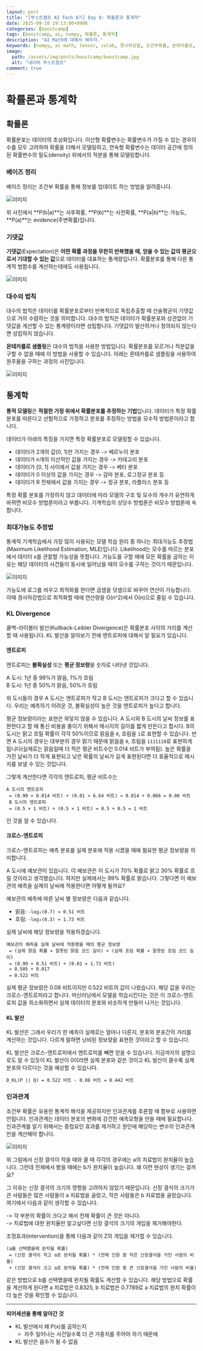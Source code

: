 ```yaml
---
layout: post
title: "[부스트캠프 AI Tech 8기] Day 8: 확률론과 통계학"
date: 2025-09-10 19:13:00+0900
categories: [boostcamp]
tags: [boostcamp, ai, numpy, 확률론, 통계학]
description: "AI Math에 대해서 배우자."
keywords: [numpy, ai math, tensor, colab, 경사하강법, 조건부확률, 몬테카를로, 기댓값, 베이즈정리, 조건부확률, likelihood, 가능도, 확률분포]
image:
  path: /assets/img/posts/boostcamp/boostcamp.jpg
  alt: "네이버 부스트캠프"
comment: true
---
```


# 확률론과 통계학

## 확률론

확률분포는 데이터의 초상화입니다. 이산형 확률변수는 확률변수가 가질 수 있는 경우의 수를 모두 고려하여 확률을 더해서 모델링하고, 연속형 확률변수는 데이터 공간에 정의된 확률변수의 밀도(density) 위에서의 적분을 통해 모델링합니다.

### 베이즈 정리

베이즈 정리는 조건부 확률을 통해 정보를 업데이트 하는 방법을 알려줍니다. 

![이미지](/assets/img/posts/boostcamp/day8/bayesrule.png)

위 사진에서 **P(b\|a)**는 사후확률, **P(b)**는 사전확률, **P(a\|b)**는 가능도, **P(a)**는 evidence(주변확률)입니다.

### 기댓값

**기댓값**(Expectation)은 **어떤 확률 과정을 무한히 반복했을 때, 얻을 수 있는 값의 평균으로서 기대할 수 있는 값**으로 데이터를 대표하는 통계량입니다. 확률분포를 통해 다른 통계적 범함수를 계산하는데에도 사용됩니다.

![이미지](/assets/img/posts/boostcamp/day8/expectation.png)

### 대수의 법칙

대수의 법칙은 데이터를 확률분포로부터 반복적으로 독립추출할 때 산술평균이 기댓값으로 거의 수렴하는 것을 의미합니다. 대수의 법칙은 데이터가 확률분포와 상관없이 기댓값을 게산할 수 있는 통계량이라면 성립합니다. 기댓값이 발산하거나 정의되지 않는다면 성립하지 않습니다. 

**몬테카를로 샘플링**은 대수의 법칙을 사용한 방법입니다. 확률분포를 모르거나 적분값을 구할 수 없을 때에 이 방법을 사용할 수 있습니다. 아래는 몬테카를로 샘플링을 사용하여 원주율을 구하는 과정의 사진입니다.

![이미지](/assets/img/posts/boostcamp/day8/monte.png)

## 통계학

**통적 모델링**은 **적절한 가정 위에서 확률분포를 추정하는 기법**입니다. 데이터가 특정 확률분포를 따른다고 선험적으로 가정하고 분포를 추정하는 방법을 모수적 방법론이라고 합니다.

데이터가 아래의 특징을 가지면 특정 확률분포로 모델링할 수 있습니다.
- 데이터가 2개의 값(0, 1)만 가지는 경우 -> 베르누이 분포
- 데이터가 n개의 이산적인 값을 가지는 경우 -> 카테고리 분포
- 데이터가 [0, 1] 사이에서 값을 가지는 경우 -> 베타 분포
- 데이터가 0 이상의 값을 가지는 경우 -> 감마 분포, 로그정규 분포 등
- 데이터가 R 전체에서 값을 가지는 경우 -> 정규 분포, 라플라스 분포 등

특정 확률 분포를 가정하지 않고 데이터에 따라 모델의 구조 및 모수의 개수가 유연하게 바뀌면 비모수 방법론이라고 부릅니다. 기계학습의 상당수 방법론은 비모수 방법론에 속합니다.

### 최대가능도 추정법

통계적 기계학습에서 가장 많이 사용되는 모델 학습 원리 중 하나는 최대가능도 추정법(Maximum Likelihood Estimation, MLE)입니다. Likelihood는 모수를 따르는 분포에서 데이터 x를 관찰할 가능성을 뜻합니다. 가능도를 구할 때에 모든 확률을 곱하는 이유는 해당 데이터의 사건들이 동시에 일어났을 때의 모수를 구하는 것이기 때문입니다. 

![이미지](/assets/img/posts/boostcamp/day8/mle.png)

가능도에 로그를 씌우고 최적화를 한다면 곱셈을 덧셈으로 바꾸어 연산이 가능합니다. 이때 경사하강법으로 최적화할 때에 연산량을 O(n^2)에서 O(n)으로 줄일 수 있습니다. 

### KL Divergence

쿨백-라이블러 발산(Kullback-Leibler Divergence)은 확률분포 사이의 거리를 계산할 때 사용됩니다. KL 발산을 알아보기 전에 엔트로피에 대해서 알 필요가 있습니다.

#### 엔트로피

엔트로피는 **불확실성** 또는 **평균 정보량**을 숫자로 나타낸 것입니다. 

A 도시: 1년 중 99%가 맑음, 1%가 흐림  
B 도시: 1년 중 50%가 맑음, 50%가 흐림

위 도시들의 경우 A 도시는 엔트로피가 작고 B 도시는 엔트로피가 크다고 할 수 있습니다. 우리는 예측하기 어려운 것, 불확실성이 높은 것을 엔트로피가 높다고 합니다.

평균 정보량이라는 표현은 와닿지 않을 수 있습니다. A 도시와 B 도시의 날씨 정보를 표현한다고 할 때 통신 비용을 줄이기 위해서 메시지의 길이를 짧게 만든다고 합시다. B의 도시는 맑고 흐릴 확률이 각각 50%이므로 맑음을 ``0``, 흐림을 ``1``로 표현할 수 있습니다. 반면 A 도시의 경우는 대부분의 경우 맑기 때문에 맑음을 ``0``, 흐림을 ``1111110``로 표현하게 됩니다(실제로는 맑음일때 더 적은 평균 비트수인 0.014 비트가 부여됨). 높은 확률을 가진 날씨가 더 작게 표현되고 낮은 확률의 날씨가 길게 표현된다면 더 효율적으로 메시지를 보낼 수 있는 것입니다.

그렇게 계산한다면 각각의 엔트로피, 평균 비트수는

``A 도시의 엔트로피``  
`` = (0.99 × 0.014 비트) + (0.01 × 6.64 비트) ≈ 0.014 + 0.066 = 0.08 비트``  
`` B 도시의 엔트로피``  
`` = (0.5 × 1 비트) + (0.5 × 1 비트) = 0.5 + 0.5 = 1 비트``

인 것을 알 수 있습니다.

#### 크로스-엔트로피

크로스-엔트로피는 예측 분포를 실제 분포에 적용 시켰을 때에 필요한 평균 정보량을 의미합니다. 

A 도시에 예보관이 있습니다. 이 예보관은 이 도시가 70% 확률로 맑고 30% 확률로 흐릴 것이라고 생각했습니다. 하지만 실제에서는 99% 확률로 맑습니다. 그렇다면 이 예보관의 예측을 실제의 날씨에 적용한다면 어떻게 될까요?

예보관의 예측에 따른 날씨 별 정보량은 다음과 같습니다.

- 맑음: ``-log₂(0.7) ≈ 0.51 비트``
- 흐림: ``-log₂(0.3) ≈ 1.73 비트``

실제 날씨에 해당 정보량을 적용하겠습니다.

``예보관의 예측을 실제 날씨에 적용했을 때의 평균 정보량``  
 `` = (실제 맑음 확률 × 잘못된 맑음 코드 길이) + (실제 흐림 확률 × 잘못된 흐림 코드 길이)``  
 `` = (0.99 × 0.51 비트) + (0.01 × 1.73 비트)``   
 `` ≈ 0.505 + 0.017``   
 `` = 0.522 비트``

실제 평균 정보량은 0.08 비트이지만 0.522 비트의 값이 나왔습니다. 해당 값을 우리는 크로스-엔트로피라고 합니다. 머신러닝에서 모델을 학습시킨다는 것은 이 크로스-엔트로피 값을 최소화하면서 실제 데이터의 분포와 비슷하게 만들어 나가는 것입니다.

#### KL 발산

KL 발산은 그래서 우리가 한 예측이 실제로는 얼마나 다른지, 분포와 분포간의 거리를 계산하는 것입니다. 다르게 말하면 낭비된 정보량을 표현한 것이라고 할 수 있습니다.

KL 발산은 크로스-엔트로피에서 엔트로피를 빼면 얻을 수 있습니다. 지금까지의 설명으로도 알 수 있듯이 KL 발산이 0이라면 실제 분포와 같은 것이고 KL 발산이 클수록 실제 분포와 다르다는 것을 예상할 수 있습니다.

``D_KL(P || Q) = 0.522 비트 - 0.08 비트 = 0.442 비트``

### 인과관계

조건부 확률은 유용한 통계적 해석을 제공하지만 인과관계를 추론할 때 함부로 사용하면 안됩니다. 인과관계는 데이터 분포의 변화에 강건한 예측모형을 만들 때에 필요합니다. 인과관계를 알기 위해서는 중첩요인 효과를 제거하고 원인에 해당하는 변수의 인과관계만을 계산해야 합니다.

![이미지](/assets/img/posts/boostcamp/day8/simpson.png)

위 그림에서 신장 결석이 작을 때와 클 때 각각의 경우에는 a의 치료법이 완치율이 높습니다. 그런데 전체에서 봤을 때에는 b가 완치율이 높습니다. 왜 이런 현상이 생기는 걸까요?

그 이유는 신장 결석의 크기의 영향을 고려하지 않았기 때문입니다. 신장 결석의 크기가 큰 사람들은 많은 사람들이 a 치료법을 골랐고, 작은 사람들은 b 치료법을 골랐습니다. 여기에서 다음과 같이 생각할 수 있습니다.

-> 각 부분의 확률이 크다고 해서 전체 확률이 큰 것은 아니다.  
-> 치료법에 대한 완치율만 알고싶다면 신장 결석의 크기의 개입을 제거해야한다.

조정효과(intervention)을 통해 다음과 같이 Z의 개입을 제거할 수 있습니다.

``(a를 선택했을때 완치될 확률)``  
`` = (신장 결석이 작고 a로 완치될 확률) * (전체 인원 중 작은 신장결석을 가진 사람의 비율)``  
`` + (신장 결석이 크고 a로 완치될 확률) * (전체 인원 중 큰 신장결석을 가진 사람의 비율)``

같은 방법으로 b를 선택했을때 완치될 확률도 계산할 수 있습니다. 해당 방법으로 확률을 계산하게 된다면 a 치료법은 0.8325, b 치료법은 0.7789로 a 치료법의 완치 확률이 더 높은 것을 확인할 수 있습니다.

---
**피어세션을 통해 알아간 것**
- KL 발산에서 왜 P(x)를 곱하는지
  - 자주 일어나는 사건일수록 더 큰 가중치를 주어야 하기 때문에
- KL 발산은 음수가 될 수 없음

